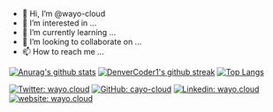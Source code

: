 - 👋 Hi, I’m @wayo-cloud
- 👀 I’m interested in ...
- 🌱 I’m currently learning ...
- 💞️ I’m looking to collaborate on ...
- 📫 How to reach me ...

<!---
wayo-cloud/wayo-cloud is a ✨ special ✨ repository because its `README.md` (this file) appears on your GitHub profile.
You can click the Preview link to take a look at your changes.
--->

[![Anurag's github stats](https://github-readme-stats.vercel.app/api?username=wayo-cloud&show_icons=true&theme=dark)](https://github.com/wayo-cloud)
[![DenverCoder1's github streak](https://github-readme-streak-stats.herokuapp.com/?user=wayo-cloud&theme=dark)](https://github.com/wayo-cloud)
[![Top Langs](https://github-readme-stats.vercel.app/api/top-langs/?username=wayo-cloud&layout=compact&theme=dark)](https://github.com/wayo-cloud)



[![Twitter: wayo.cloud](https://img.shields.io/twitter/follow/CloudWayo?style=social)](https://twitter.com/CloudWayo)
[![GitHub: cayo-cloud](https://img.shields.io/github/followers/wayo-cloud?label=follow&style=social)](https://github.com/wayo-cloud)
[![Linkedin: wayo.cloud](https://img.shields.io/badge/-wayo.cloud-blue?style=flat-square&logo=Linkedin&logoColor=white&link=https://www.linkedin.com/company/wayo-cloud/)](https://www.linkedin.com/company/wayo-cloud/)
[![website: wayo.cloud](https://img.shields.io/website?up_message=wayo.cloud&url=https%3A%2F%2Fwayo.cloud%2F)](https://wayo.cloud/)

